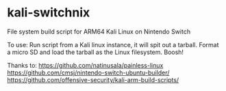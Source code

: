 # kali-switchnix
File system build script for ARM64 Kali Linux on Nintendo Switch

To use: Run script from a Kali linux instance, it will spit out a tarball. Format a micro SD and load the tarball as the Linux filesystem. Boosh!



Thanks to:
https://github.com/natinusala/painless-linux
https://github.com/cmsj/nintendo-switch-ubuntu-builder/
https://github.com/offensive-security/kali-arm-build-scripts/

